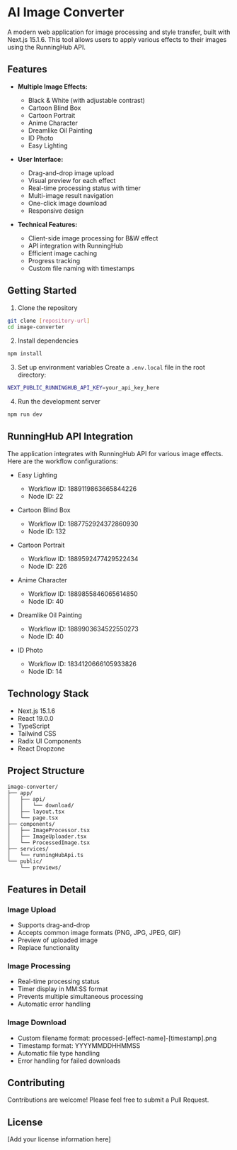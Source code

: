 # AI Image Converter

A modern web application for image processing and style transfer, built with Next.js 15.1.6. This tool allows users to apply various effects to their images using the RunningHub API.

## Features

- **Multiple Image Effects:**
  - Black & White (with adjustable contrast)
  - Cartoon Blind Box
  - Cartoon Portrait
  - Anime Character
  - Dreamlike Oil Painting
  - ID Photo
  - Easy Lighting

- **User Interface:**
  - Drag-and-drop image upload
  - Visual preview for each effect
  - Real-time processing status with timer
  - Multi-image result navigation
  - One-click image download
  - Responsive design

- **Technical Features:**
  - Client-side image processing for B&W effect
  - API integration with RunningHub
  - Efficient image caching
  - Progress tracking
  - Custom file naming with timestamps

## Getting Started

1. Clone the repository
```bash
git clone [repository-url]
cd image-converter
```

2. Install dependencies
```bash
npm install
```

3. Set up environment variables
Create a `.env.local` file in the root directory:
```bash
NEXT_PUBLIC_RUNNINGHUB_API_KEY=your_api_key_here
```

4. Run the development server
```bash
npm run dev
```

## RunningHub API Integration

The application integrates with RunningHub API for various image effects. Here are the workflow configurations:

- Easy Lighting
  - Workflow ID: 1889119863665844226
  - Node ID: 22

- Cartoon Blind Box
  - Workflow ID: 1887752924372860930
  - Node ID: 132

- Cartoon Portrait
  - Workflow ID: 1889592477429522434
  - Node ID: 226

- Anime Character
  - Workflow ID: 1889855846065614850
  - Node ID: 40

- Dreamlike Oil Painting
  - Workflow ID: 1889903634522550273
  - Node ID: 40

- ID Photo
  - Workflow ID: 1834120666105933826
  - Node ID: 14

## Technology Stack

- Next.js 15.1.6
- React 19.0.0
- TypeScript
- Tailwind CSS
- Radix UI Components
- React Dropzone

## Project Structure

```
image-converter/
├── app/
│   ├── api/
│   │   └── download/
│   ├── layout.tsx
│   └── page.tsx
├── components/
│   ├── ImageProcessor.tsx
│   ├── ImageUploader.tsx
│   └── ProcessedImage.tsx
├── services/
│   └── runningHubApi.ts
└── public/
    └── previews/
```

## Features in Detail

### Image Upload
- Supports drag-and-drop
- Accepts common image formats (PNG, JPG, JPEG, GIF)
- Preview of uploaded image
- Replace functionality

### Image Processing
- Real-time processing status
- Timer display in MM:SS format
- Prevents multiple simultaneous processing
- Automatic error handling

### Image Download
- Custom filename format: processed-[effect-name]-[timestamp].png
- Timestamp format: YYYYMMDDHHMMSS
- Automatic file type handling
- Error handling for failed downloads

## Contributing

Contributions are welcome! Please feel free to submit a Pull Request.

## License

[Add your license information here]